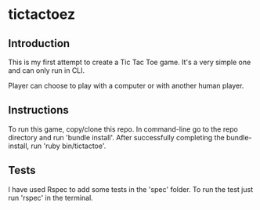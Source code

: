# tictactoez

## Introduction

This is my first attempt to create a Tic Tac Toe game. It's a very simple one and can only run in CLI.

Player can choose to play with a computer or with another human player.

## Instructions

To run this game, copy/clone this repo. In command-line go to the repo directory and run 'bundle install'. After successfully completing the bundle-install,
run 'ruby bin/tictactoe'.

## Tests
 I have used Rspec to add some tests in the 'spec' folder. To run the test just run 'rspec' in the terminal.
 

